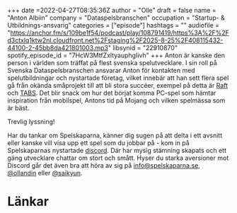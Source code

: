 +++
date =2022-04-27T08:35:36Z
author = "Olle"
draft = false
name = "Anton Albiin"
company = "Dataspelsbranschen"
occupation = "Startup- & Utbildnings-ansvarig"
categories = ["episode"]
hashtags = ""
audiofile = "https://anchor.fm/s/109be1f54/podcast/play/108791419/https%3A%2F%2Fd3ctxlq1ktw2nl.cloudfront.net%2Fstaging%2F2025-8-25%2F408115432-44100-2-45bb8da421801003.mp3"
libsynid = "22910870"
spotify_episode_id = "7HcW3MtfZxltyauphgIivh"
+++
Anton är kanske den person i världen som träffat på flest svenska spelutvecklare. I sin roll på 
Svenska Dataspelsbranschen ansvarar Anton för kontakten med spelutbildningar och nystartade företag, vilket innebär att han sett flera spel gå från okända småprojekt till att bli stora succéer, exempel på detta är [Raft](https://www.youtube.com/watch?v=__w615A5lC4&ab_channel=Axolotgames) och [TABS](https://www.youtube.com/watch?v=ah6OVetEmFQ&ab_channel=Landfall). Det blir snack om hur det börjat komma PC-spel som hämtar inspiration från mobilspel, Antons tid på Mojang och vilken spelmässa som är bäst.


Trevlig lyssning!

Har du tankar om Spelskaparna, känner dig sugen på att delta i ett avsnitt eller kanske vill visa upp ett spel som du jobbar på - kom in på Spelskaparnas nystartade [discord](https://discord.gg/hBHEXss). Där har mysig stämning skapats och ett gäng utvecklare chattar om stort och smått. Hyser du starka aversioner mot Discord går det även bra att höra av sig på info@spelskaparna.se, [@ollandin](https://twitter.com/ollelandin) eller [@saikyun](https://twitter.com/Saikyun).

# Länkar

